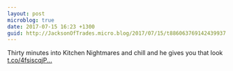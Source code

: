 ```yaml
---
layout: post
microblog: true
date: 2017-07-15 16:23 +1300
guid: http://JacksonOfTrades.micro.blog/2017/07/15/t886063769142439937.html
---
```

Thirty minutes into Kitchen Nightmares and chill and he gives you that look [t.co/4fsiscqjP...](https://t.co/4fsiscqjPP)
